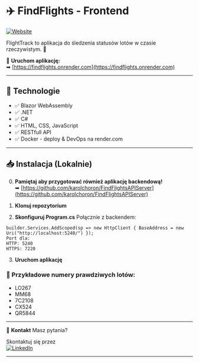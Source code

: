 # ✈️ FindFlights - Frontend
 
[![Website](https://img.shields.io/badge/Live%20Demo-Available-green?style=for-the-badge)](https://findflights.onrender.com)

FlightTrack to aplikacja do śledzenia statusów lotów w czasie rzeczywistym. 🛫

🔗 **Uruchom aplikację:**  
➡ [https://findflights.onrender.com](https://findflights.onrender.com)  

---

## 🚀 **Technologie**
- ✅ Blazor WebAssembly 
- ✅ .NET
- ✅ C#  
- ✅ HTML, CSS, JavaScript
- ✅ RESTfull API
- ✅ Docker - deploy & DevOps na render.com

---

## 📥 **Instalacja (Lokalnie)**
0. **Pamiętaj aby przygotować również aplikację backendową!**
<br> ➡ [https://github.com/karolchoron/FindFlightsAPIServer](https://github.com/karolchoron/FindFlightsAPIServer)  

1. **Klonuj repozytorium**  
2. **Skonfiguruj Program.cs**
Połącznie z backendem:
```
builder.Services.AddScoped(sp => new HttpClient { BaseAddress = new Uri("http://localhost:5240/") });
Port dla:
HTTP: 5240
HTTPS: 7220
```

3. **Uruchom aplikację**

### 📌 Przykładowe numery prawdziwych lotów:
- LO267
- MM68
- 7C2108
- CX524
- QR5844

---

🤝 **Kontakt** 
Masz pytania?

Skontaktuj się przez  
[![LinkedIn](https://img.shields.io/badge/LinkedIn-Connect-blue?logo=linkedin&style=for-the-badge)](https://www.linkedin.com/in/karol-choron/)

---

